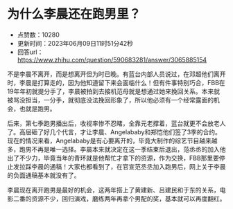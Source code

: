# 为什么李晨还在跑男里？
- 点赞数：10280
- 更新时间：2023年06月09日11时51分42秒
- 回答url：https://www.zhihu.com/question/590683281/answer/3065885154
<body>
 <p data-pid="BM69CEqX">不是李晨不离开，而是想离开但为时已晚。有蓝台内部人员说过，在邓超他们离开时，李晨是打算走的，因为他知道留下来会面临什么！但有件事特别巧合，FBB在19年年初就提分手了，李晨被拍到去接机范母就是想通过她来挽回关系。本来就被骂没担当，一分手，就彻底没法挽回形象了，所以他必须有一个经常露面的机会，也就是跑男。</p>
 <p data-pid="6KWNiuQY">后来，第七季跑男播出后，收视率惨不忍睹，全靠元老撑着，蓝台就更不会放老人了。高层砸了好几个代言，才让李晨、Angelababy和郑恺他们签了3季的合约。现在的情况来看，Angelababy是有心要离开的，毕竟大制作的综艺节目越来越多，跑男不再是唯一选择。李晨本来就决定在这一季结束后退出，范丞丞的加入他出了不少力，毕竟当年的青环就是他帮忙才拿下的资源，作为交换，FBB那里要停止发拉踩李晨的通稿！大家也都看到了，在官宣范丞丞加入跑男后，网上关于李晨的负面通稿基本就没有了。</p>
 <p data-pid="a4uhiOJF">李晨现在离开跑男是最好的机会，这两年搭上了黄建新、吕建民和于东的关系，电影二番的资源不少，回归演戏，磨练两年再拿个男配的奖，基本就可以再度翻红。</p>
</body>